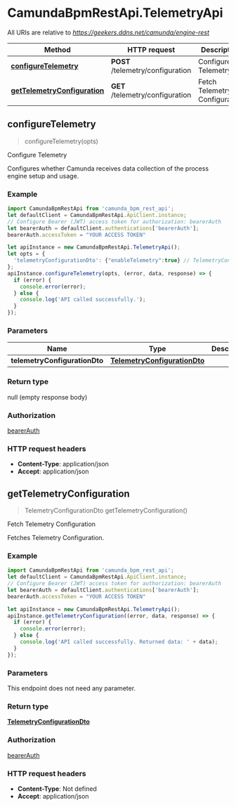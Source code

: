 # CamundaBpmRestApi.TelemetryApi

All URIs are relative to *https://geekers.ddns.net/camunda/engine-rest*

Method | HTTP request | Description
------------- | ------------- | -------------
[**configureTelemetry**](TelemetryApi.md#configureTelemetry) | **POST** /telemetry/configuration | Configure Telemetry
[**getTelemetryConfiguration**](TelemetryApi.md#getTelemetryConfiguration) | **GET** /telemetry/configuration | Fetch Telemetry Configuration



## configureTelemetry

> configureTelemetry(opts)

Configure Telemetry

Configures whether Camunda receives data collection of the process engine setup and usage.

### Example

```javascript
import CamundaBpmRestApi from 'camunda_bpm_rest_api';
let defaultClient = CamundaBpmRestApi.ApiClient.instance;
// Configure Bearer (JWT) access token for authorization: bearerAuth
let bearerAuth = defaultClient.authentications['bearerAuth'];
bearerAuth.accessToken = "YOUR ACCESS TOKEN"

let apiInstance = new CamundaBpmRestApi.TelemetryApi();
let opts = {
  'telemetryConfigurationDto': {"enableTelemetry":true} // TelemetryConfigurationDto | 
};
apiInstance.configureTelemetry(opts, (error, data, response) => {
  if (error) {
    console.error(error);
  } else {
    console.log('API called successfully.');
  }
});
```

### Parameters


Name | Type | Description  | Notes
------------- | ------------- | ------------- | -------------
 **telemetryConfigurationDto** | [**TelemetryConfigurationDto**](TelemetryConfigurationDto.md)|  | [optional] 

### Return type

null (empty response body)

### Authorization

[bearerAuth](../README.md#bearerAuth)

### HTTP request headers

- **Content-Type**: application/json
- **Accept**: application/json


## getTelemetryConfiguration

> TelemetryConfigurationDto getTelemetryConfiguration()

Fetch Telemetry Configuration

Fetches Telemetry Configuration.

### Example

```javascript
import CamundaBpmRestApi from 'camunda_bpm_rest_api';
let defaultClient = CamundaBpmRestApi.ApiClient.instance;
// Configure Bearer (JWT) access token for authorization: bearerAuth
let bearerAuth = defaultClient.authentications['bearerAuth'];
bearerAuth.accessToken = "YOUR ACCESS TOKEN"

let apiInstance = new CamundaBpmRestApi.TelemetryApi();
apiInstance.getTelemetryConfiguration((error, data, response) => {
  if (error) {
    console.error(error);
  } else {
    console.log('API called successfully. Returned data: ' + data);
  }
});
```

### Parameters

This endpoint does not need any parameter.

### Return type

[**TelemetryConfigurationDto**](TelemetryConfigurationDto.md)

### Authorization

[bearerAuth](../README.md#bearerAuth)

### HTTP request headers

- **Content-Type**: Not defined
- **Accept**: application/json

